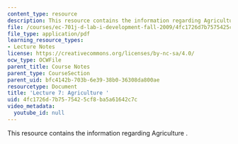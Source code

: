 ```yaml
---
content_type: resource
description: This resource contains the information regarding Agriculture .
file: /courses/ec-701j-d-lab-i-development-fall-2009/4fc1726d7b7575425cf8ba5a61642c7c_MITEC_701JF09_lec07_nb.pdf
file_type: application/pdf
learning_resource_types:
- Lecture Notes
license: https://creativecommons.org/licenses/by-nc-sa/4.0/
ocw_type: OCWFile
parent_title: Course Notes
parent_type: CourseSection
parent_uid: bfc4142b-703b-6e39-38b0-36308da800ae
resourcetype: Document
title: 'Lecture 7: Agriculture '
uid: 4fc1726d-7b75-7542-5cf8-ba5a61642c7c
video_metadata:
  youtube_id: null
---
```

This resource contains the information regarding Agriculture .